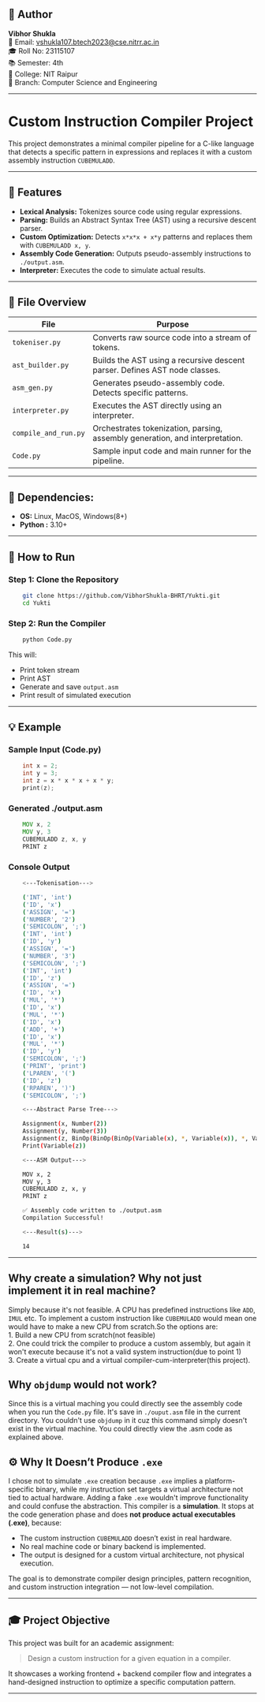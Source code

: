 ## 👤 Author

**Vibhor Shukla**  
📧 Email: vshukla107.btech2023@cse.nitrr.ac.in <br>
🎓 Roll No: 23115107  
📚 Semester: 4th  
🏫 College: NIT Raipur  
🧠 Branch: Computer Science and Engineering

---

# Custom Instruction Compiler Project

This project demonstrates a minimal compiler pipeline for a C-like language that detects a specific pattern in expressions and replaces it with a custom assembly instruction `CUBEMULADD`.

---

## 🔧 Features

- **Lexical Analysis:** Tokenizes source code using regular expressions.
- **Parsing:** Builds an Abstract Syntax Tree (AST) using a recursive descent parser.
- **Custom Optimization:** Detects `x*x*x + x*y` patterns and replaces them with `CUBEMULADD x, y`.
- **Assembly Code Generation:** Outputs pseudo-assembly instructions to `./output.asm`.
- **Interpreter:** Executes the code to simulate actual results.

---

## 📁 File Overview

| File                | Purpose |
|---------------------|---------|
| `tokeniser.py`      | Converts raw source code into a stream of tokens. |
| `ast_builder.py`    | Builds the AST using a recursive descent parser. Defines AST node classes. |
| `asm_gen.py`        | Generates pseudo-assembly code. Detects specific patterns. |
| `interpreter.py`    | Executes the AST directly using an interpreter. |
| `compile_and_run.py`| Orchestrates tokenization, parsing, assembly generation, and interpretation. |
| `Code.py`           | Sample input code and main runner for the pipeline. |

---

## 🧩 Dependencies:
 - **OS:** Linux, MacOS, Windows(8+)
 - **Python :** 3.10+

---

## 🚀 How to Run

### Step 1: Clone the Repository
```bash
    git clone https://github.com/VibhorShukla-BHRT/Yukti.git
    cd Yukti
```

### Step 2: Run the Compiler
```bash
    python Code.py
```

This will:
- Print token stream
- Print AST
- Generate and save `output.asm`
- Print result of simulated execution
---

## 💡 Example

### Sample Input (Code.py)
```c
    int x = 2;
    int y = 3;
    int z = x * x * x + x * y;
    print(z);
```
### Generated ./output.asm
```asm
    MOV x, 2
    MOV y, 3
    CUBEMULADD z, x, y
    PRINT z
```
### Console Output
```bash
    <---Tokenisation--->

    ('INT', 'int')
    ('ID', 'x')
    ('ASSIGN', '=')
    ('NUMBER', '2')
    ('SEMICOLON', ';')
    ('INT', 'int')
    ('ID', 'y')
    ('ASSIGN', '=')
    ('NUMBER', '3')
    ('SEMICOLON', ';')
    ('INT', 'int')
    ('ID', 'z')
    ('ASSIGN', '=')
    ('ID', 'x')
    ('MUL', '*')
    ('ID', 'x')
    ('MUL', '*')
    ('ID', 'x')
    ('ADD', '+')
    ('ID', 'x')
    ('MUL', '*')
    ('ID', 'y')
    ('SEMICOLON', ';')
    ('PRINT', 'print')
    ('LPAREN', '(')
    ('ID', 'z')
    ('RPAREN', ')')
    ('SEMICOLON', ';')

    <---Abstract Parse Tree--->

    Assignment(x, Number(2))
    Assignment(y, Number(3))
    Assignment(z, BinOp(BinOp(BinOp(Variable(x), *, Variable(x)), *, Variable(x)), +, BinOp(Variable(x), *, Variable(y))))
    Print(Variable(z))

    <---ASM Output--->

    MOV x, 2
    MOV y, 3
    CUBEMULADD z, x, y
    PRINT z

    ✅ Assembly code written to ./output.asm
    Compilation Successful!

    <---Result(s)--->

    14
```

---
## Why create a simulation? Why not just implement it in real machine?
Simply because it's not feasible. A CPU has predefined instructions like `ADD`, `IMUL` etc. To implement a custom instruction like `CUBEMULADD` would mean one would have to make a new CPU from scratch.So the options are:<br>
    1. Build a new CPU from scratch(not feasible)<br>
    2. One could trick the compiler to produce a custom assembly, but again it won't execute because it's not a valid system instruction(due to point 1)<br>
    3. Create a virtual cpu and a virtual compiler-cum-interpreter(this project).
## Why `objdump` would not work?
Since this is a virtual maching you could directly see the assembly code when you run the `Code.py` file. It's save in `./ouput.asm` file in the current directory.
You couldn't use `objdump` in it cuz this command simply doesn't exist in the virtual machine. You could directly view the .asm code as explained above.
## ⚙️ Why It Doesn’t Produce `.exe`
I chose not to simulate `.exe` creation because `.exe` implies a platform-specific binary, while my instruction set targets a virtual architecture not tied to actual hardware. Adding a fake `.exe` wouldn't improve functionality and could confuse the abstraction.
This compiler is a **simulation**. It stops at the code generation phase and does **not produce actual executables (.exe)**, because:
- The custom instruction `CUBEMULADD` doesn’t exist in real hardware.
- No real machine code or binary backend is implemented.
- The output is designed for a custom virtual architecture, not physical execution.

The goal is to demonstrate compiler design principles, pattern recognition, and custom instruction integration — not low-level compilation.

---

## 🎓 Project Objective

This project was built for an academic assignment:

> Design a custom instruction for a given equation in a compiler.

It showcases a working frontend + backend compiler flow and integrates a hand-designed instruction to optimize a specific computation pattern.

---
